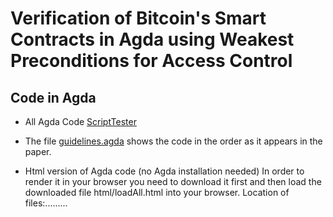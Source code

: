 # Verification of Bitcoin's Smart Contracts in Agda using Weakest Preconditions for Access Control


## Code in Agda
* All Agda Code
  [ScriptTester](/ScriptTester/)
  
* The file  [guidelines.agda](ScriptTester/guidelines.agda/) shows the code in the order as  it appears in the paper.

* Html version of Agda code (no Agda installation needed) In order to render it in your browser you need to download it first and then load the downloaded file html/loadAll.html into your browser. Location of files:.........
